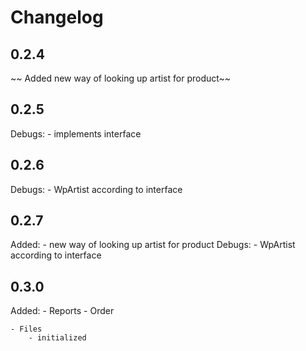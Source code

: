 
# Changelog
## 0.2.4
~~ Added new way of looking up artist for product~~

## 0.2.5
Debugs:
    - implements interface

## 0.2.6
Debugs:
    - WpArtist according to interface

## 0.2.7
Added:
    - new way of looking up artist for product
Debugs:
    - WpArtist according to interface

## 0.3.0

Added:
    - Reports
        - Order

    - Files
        - initialized